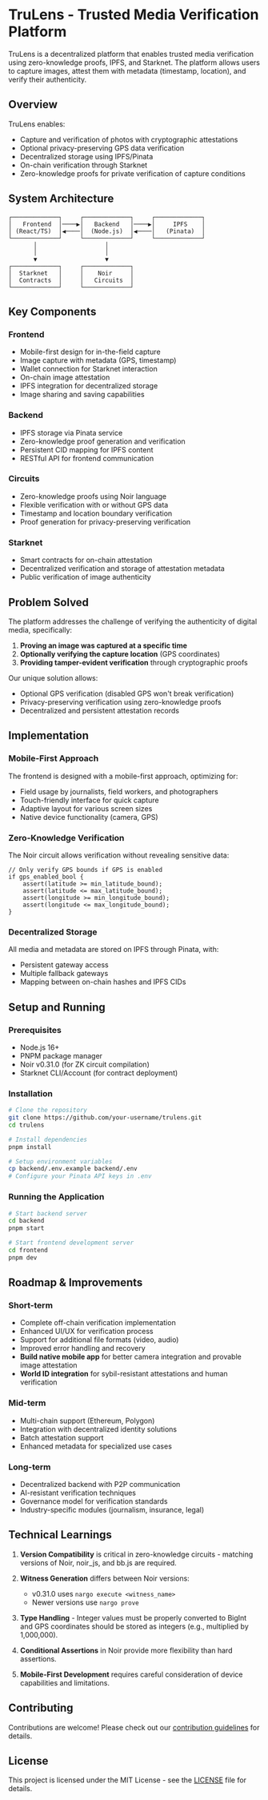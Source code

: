 # TruLens - Trusted Media Verification Platform

TruLens is a decentralized platform that enables trusted media verification using zero-knowledge proofs, IPFS, and Starknet. The platform allows users to capture images, attest them with metadata (timestamp, location), and verify their authenticity.

## Overview

TruLens enables:
- Capture and verification of photos with cryptographic attestations
- Optional privacy-preserving GPS data verification
- Decentralized storage using IPFS/Pinata
- On-chain verification through Starknet
- Zero-knowledge proofs for private verification of capture conditions

## System Architecture

```
┌─────────────┐     ┌─────────────┐     ┌─────────────┐
│   Frontend  │────▶│   Backend   │────▶│     IPFS    │
│ (React/TS)  │◀────│  (Node.js)  │◀────│   (Pinata)  │
└─────────────┘     └─────────────┘     └─────────────┘
       │                   │                   
       │                   │                   
       ▼                   ▼                   
┌─────────────┐     ┌─────────────┐     
│  Starknet   │     │    Noir     │     
│  Contracts  │     │   Circuits  │     
└─────────────┘     └─────────────┘     
```

## Key Components

### Frontend
- Mobile-first design for in-the-field capture
- Image capture with metadata (GPS, timestamp)
- Wallet connection for Starknet interaction
- On-chain image attestation
- IPFS integration for decentralized storage
- Image sharing and saving capabilities

### Backend
- IPFS storage via Pinata service
- Zero-knowledge proof generation and verification
- Persistent CID mapping for IPFS content
- RESTful API for frontend communication

### Circuits
- Zero-knowledge proofs using Noir language
- Flexible verification with or without GPS data
- Timestamp and location boundary verification
- Proof generation for privacy-preserving verification

### Starknet
- Smart contracts for on-chain attestation
- Decentralized verification and storage of attestation metadata
- Public verification of image authenticity

## Problem Solved

The platform addresses the challenge of verifying the authenticity of digital media, specifically:

1. **Proving an image was captured at a specific time**
2. **Optionally verifying the capture location** (GPS coordinates)
3. **Providing tamper-evident verification** through cryptographic proofs

Our unique solution allows:
- Optional GPS verification (disabled GPS won't break verification)
- Privacy-preserving verification using zero-knowledge proofs
- Decentralized and persistent attestation records

## Implementation

### Mobile-First Approach
The frontend is designed with a mobile-first approach, optimizing for:
- Field usage by journalists, field workers, and photographers
- Touch-friendly interface for quick capture
- Adaptive layout for various screen sizes
- Native device functionality (camera, GPS)

### Zero-Knowledge Verification
The Noir circuit allows verification without revealing sensitive data:
```noir
// Only verify GPS bounds if GPS is enabled
if gps_enabled_bool {
    assert(latitude >= min_latitude_bound);
    assert(latitude <= max_latitude_bound);
    assert(longitude >= min_longitude_bound);
    assert(longitude <= max_longitude_bound);
}
```

### Decentralized Storage
All media and metadata are stored on IPFS through Pinata, with:
- Persistent gateway access
- Multiple fallback gateways
- Mapping between on-chain hashes and IPFS CIDs

## Setup and Running

### Prerequisites
- Node.js 16+
- PNPM package manager
- Noir v0.31.0 (for ZK circuit compilation)
- Starknet CLI/Account (for contract deployment)

### Installation
```bash
# Clone the repository
git clone https://github.com/your-username/trulens.git
cd trulens

# Install dependencies
pnpm install

# Setup environment variables
cp backend/.env.example backend/.env
# Configure your Pinata API keys in .env
```

### Running the Application
```bash
# Start backend server
cd backend
pnpm start

# Start frontend development server
cd frontend
pnpm dev
```

## Roadmap & Improvements

### Short-term
- Complete off-chain verification implementation
- Enhanced UI/UX for verification process
- Support for additional file formats (video, audio)
- Improved error handling and recovery
- **Build native mobile app** for better camera integration and provable image attestation
- **World ID integration** for sybil-resistant attestations and human verification

### Mid-term
- Multi-chain support (Ethereum, Polygon)
- Integration with decentralized identity solutions
- Batch attestation support
- Enhanced metadata for specialized use cases

### Long-term
- Decentralized backend with P2P communication
- AI-resistant verification techniques
- Governance model for verification standards
- Industry-specific modules (journalism, insurance, legal)

## Technical Learnings

1. **Version Compatibility** is critical in zero-knowledge circuits - matching versions of Noir, noir_js, and bb.js are required.

2. **Witness Generation** differs between Noir versions:
   - v0.31.0 uses `nargo execute <witness_name>`
   - Newer versions use `nargo prove`

3. **Type Handling** - Integer values must be properly converted to BigInt and GPS coordinates should be stored as integers (e.g., multiplied by 1,000,000).

4. **Conditional Assertions** in Noir provide more flexibility than hard assertions.

5. **Mobile-First Development** requires careful consideration of device capabilities and limitations.

## Contributing

Contributions are welcome! Please check out our [contribution guidelines](CONTRIBUTING.md) for details.

## License

This project is licensed under the MIT License - see the [LICENSE](LICENSE) file for details. 